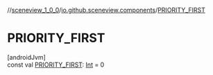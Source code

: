 //[sceneview_1_0_0](../../index.md)/[io.github.sceneview.components](index.md)/[PRIORITY_FIRST](-p-r-i-o-r-i-t-y_-f-i-r-s-t.md)

# PRIORITY_FIRST

[androidJvm]\
const val [PRIORITY_FIRST](-p-r-i-o-r-i-t-y_-f-i-r-s-t.md): [Int](https://kotlinlang.org/api/latest/jvm/stdlib/kotlin/-int/index.html) = 0
